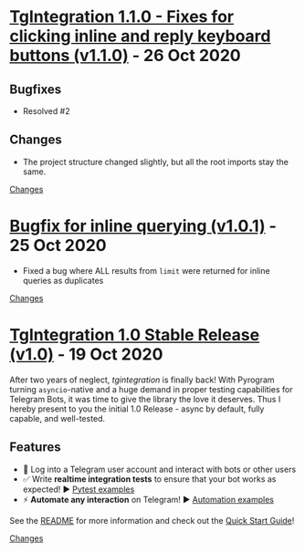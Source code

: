 <a name="v1.1.0"></a>
# [TgIntegration 1.1.0 - Fixes for clicking inline and reply keyboard buttons (v1.1.0)](https://github.com/JosXa/tgintegration/releases/tag/v1.1.0) - 26 Oct 2020

## Bugfixes
- Resolved #2

## Changes
- The project structure changed slightly, but all the root imports stay the same.

[Changes][v1.1.0]


<a name="v1.0.1"></a>
# [Bugfix for inline querying (v1.0.1)](https://github.com/JosXa/tgintegration/releases/tag/v1.0.1) - 25 Oct 2020

- Fixed a bug where ALL results from `limit` were returned for inline queries as duplicates

[Changes][v1.0.1]


<a name="v1.0"></a>
# [TgIntegration 1.0 Stable Release (v1.0)](https://github.com/JosXa/tgintegration/releases/tag/v1.0) - 19 Oct 2020

After two years of neglect, _tgintegration_ is finally back!
With Pyrogram turning `asyncio`-native and a huge demand in proper testing capabilities for Telegram Bots, it was time to give the library the love it deserves. Thus I hereby present to you the initial 1.0 Release - async by default, fully capable, and well-tested.

## Features

- 👤 Log into a Telegram user account and interact with bots or other users
- ✅ Write **realtime integration tests** to ensure that your bot works as expected! ▶️ [Pytest examples](https://github.com/JosXa/tgintegration/tree/master/examples/pytest)
- ⚡️ **Automate any interaction** on Telegram! ▶️ [Automation examples](https://github.com/JosXa/tgintegration/tree/master/examples/automation)


See the [README](https://github.com/JosXa/tgintegration/blob/master/README.md) for more information and check out the [Quick Start Guide](https://github.com/JosXa/tgintegration/blob/master/README.md#quick-start-guide)!

[Changes][v1.0]


[v1.1.0]: https://github.com/JosXa/tgintegration/compare/v1.0.1...v1.1.0
[v1.0.1]: https://github.com/JosXa/tgintegration/compare/v1.0...v1.0.1
[v1.0]: https://github.com/JosXa/tgintegration/tree/v1.0

 <!-- Generated by changelog-from-release -->
